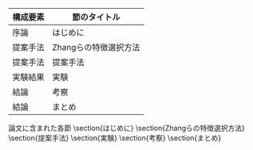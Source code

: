 構成要素 | 節のタイトル
 --- | --- 
序論 | はじめに
提案手法 | Zhangらの特徴選択方法
提案手法 | 提案手法
実験結果 | 実験
結論 | 考察
結論 | まとめ

論文に含まれた各節
\section{はじめに}
\section{Zhangらの特徴選択方法}
\section{提案手法}
\section{実験}
\section{考察}
\section{まとめ}
